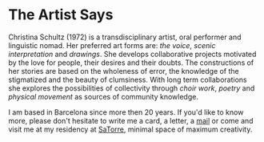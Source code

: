 # The Artist Says

Christina Schultz (1972) is a transdisciplinary artist, oral performer and linguistic nomad. Her preferred art forms are: *the voice*, *scenic interpretation* and *drawings*. She develops collaborative projects motivated by the love for people, their desires and their doubts. The constructions of her stories are based on the wholeness of error, the knowledge of the stigmatized and the beauty of clumsiness.
With long term collaborations she explores the possibilities of collectivity through *choir work*, *poetry* and *physical movement* as sources of community knowledge.

I am based in Barcelona since more then 20 years. If you'd like to know more, please don't hesitate to write me a card, a letter, a [mail](mailto:contact@christinaschultz.com) or come and visit me at my residency at [SaTorre](https://www.instagram.com/satorrecaputxes/), minimal space of maximum creativity.
